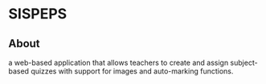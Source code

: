 # SISPEPS
## About

a web-based application that allows teachers to create and assign subject-based quizzes with support for images and auto-marking functions.